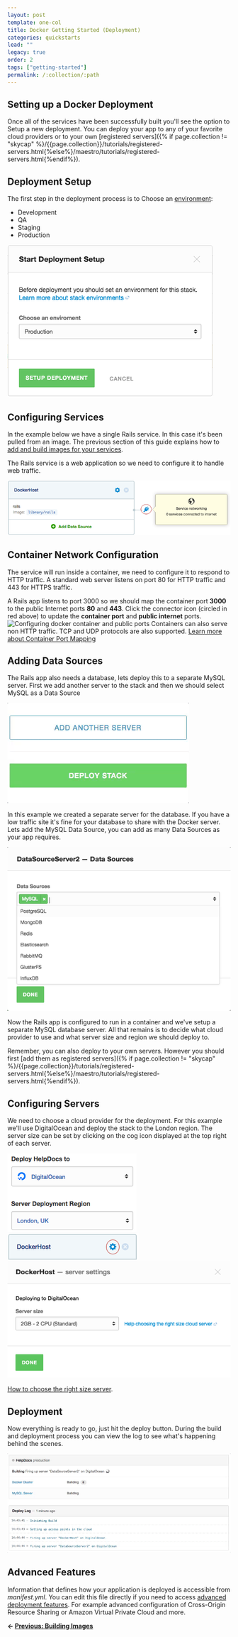 ```yaml
---
layout: post
template: one-col
title: Docker Getting Started (Deployment)
categories: quickstarts
lead: ""
legacy: true
order: 2
tags: ["getting-started"]
permalink: /:collection/:path
---
```



## Setting up a Docker Deployment
 Once all of the services have been successfully built you'll see the option to Setup a new deployment. You can deploy your app to any of your favorite cloud providers or to your own [registered servers]({% if page.collection != "skycap" %}/{{page.collection}}/tutorials/registered-servers.html{%else%}/maestro/tutorials/registered-servers.html{%endif%}).


    

        



## Deployment Setup

The first step in the deployment process is to Choose an [environment](/{{page.collection}}/references/stack-environments.html):

*   Development
*   QA
*   Staging
*   Production

![Build a new docker stack from the dashboard](/assets/legacy_docker/1.png)
    



## Configuring Services

In the example below we have a single Rails service. In this case it's been pulled from an image. The previous section of this guide explains how to [add and build images for your services](/legacy_docker/quickstarts/docker-getting-started.html).

The Rails service is a web application so we need to configure it to handle web traffic.

 ![Build a new docker stack from the dashboard](/assets/legacy_docker/2.png)


## Container Network Configuration

The service will run inside a container, we need to configure it to respond to HTTP traffic. A standard web server listens on port 80 for HTTP traffic and 443 for HTTPS traffic.

A Rails app listens to port 3000 so we should map the container port **3000** to the public Internet ports **80**  and **443**. Click the connector icon (circled in red above) to update the **container port** and **public internet** ports.
 ![Configuring docker container and public ports](/assets/legacy_docker/3.git)
Containers can also serve non HTTP traffic. TCP and UDP protocols are also supported. [Learn more about Container Port Mapping](/{{page.collection}}/tutorials/container-ports.html)


## Adding Data Sources

The Rails app also needs a database, lets deploy this to a separate MySQL server. First we add another server to the stack and then we should select MySQL as a Data Source

![Add another server](/assets/legacy_docker/4.gif)
    
In this example we created a separate server for the database. If you have a low traffic site it's fine for your database to share with the Docker server.
Lets add the MySQL Data Source, you can add as many Data Sources as your app requires.

![Adding a MySQL datasource to a stck](/assets/legacy_docker/5.png)

Now the Rails app is configured to run in a container and we've setup a separate MySQL database server. All that remains is to decide what cloud provider to use and what server size and region we should deploy to.

Remember, you can also deploy to your own servers. However you should first [add them as registered servers]({% if page.collection != "skycap" %}/{{page.collection}}/tutorials/registered-servers.html{%else%}/maestro/tutorials/registered-servers.html{%endif%}).


## Configuring Servers

We need to choose a cloud provider for the deployment. For this example we'll use DigitalOcean and deploy the stack to the London region. The server size can be set by clicking on the cog icon displayed at the top right of each server.

![image](/assets/legacy_docker/6.png)
![image](/assets/legacy_docker/7.png)
![Add another server](/assets/legacy_docker/8.png)

[How to choose the right size server](/{{page.collection}}/references/non-recommended-server-sizes.html).

## Deployment

Now everything is ready to go, just hit the deploy button. During the build and deployment process you can view the log to see what's happening behind the scenes.

![image](/assets/legacy_docker/9.gif)


## Advanced Features

 Information that defines how your application is deployed is accessible from _manifest.yml_. You can edit this file directly if you need to access [advanced deployment features](/{{page.collection}}/tutorials/getting-started-with-manifest.html). For example advanced configuration of Cross-Origin Resource Sharing or Amazon Virtual Private Cloud and more.

 **← [Previous: Building Images](/legacy_docker/quickstarts/docker-getting-started.html)**


